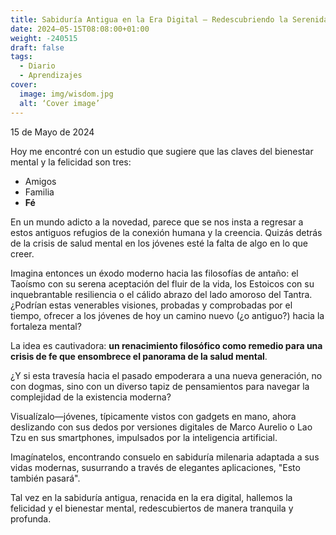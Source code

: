 ```yaml
---
title: Sabiduría Antigua en la Era Digital – Redescubriendo la Serenidad y la Fortaleza
date: 2024–05-15T08:08:00+01:00
weight: -240515
draft: false
tags:
  - Diario
  - Aprendizajes
cover:
  image: img/wisdom.jpg
  alt: ‘Cover image’
---
```


15 de Mayo de 2024

Hoy me encontré con un estudio que sugiere que las claves del bienestar mental y la felicidad son tres:
- Amigos
- Familia
- **Fé**

En un mundo adicto a la novedad, parece que se nos insta a regresar a estos antiguos refugios de la conexión humana y la creencia. Quizás detrás de la crisis de salud mental en los jóvenes esté la falta de algo en lo que creer.

Imagina entonces un éxodo moderno hacia las filosofías de antaño: el Taoísmo con su serena aceptación del fluir de la vida, los Estoicos con su inquebrantable resiliencia o el cálido abrazo del lado amoroso del Tantra. ¿Podrían estas venerables visiones, probadas y comprobadas por el tiempo, ofrecer a los jóvenes de hoy un camino nuevo (¿o antiguo?) hacia la fortaleza mental?

La idea es cautivadora: **un renacimiento filosófico como remedio para una crisis de fe que ensombrece el panorama de la salud mental**. 

¿Y si esta travesía hacia el pasado empoderara a una nueva generación, no con dogmas, sino con un diverso tapiz de pensamientos para navegar la complejidad de la existencia moderna?

Visualízalo—jóvenes, típicamente vistos con gadgets en mano, ahora deslizando con sus dedos por versiones digitales de Marco Aurelio o Lao Tzu en sus smartphones, impulsados por la inteligencia artificial. 

Imagínatelos, encontrando consuelo en sabiduría milenaria adaptada a sus vidas modernas, susurrando a través de elegantes aplicaciones, "Esto también pasará". 

Tal vez en la sabiduría antigua, renacida en la era digital, hallemos la felicidad y el bienestar mental,  redescubiertos de manera tranquila y profunda.
